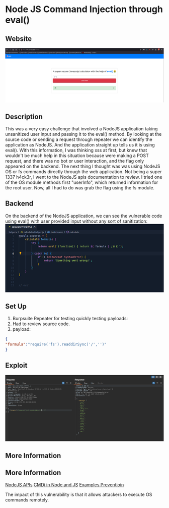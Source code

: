 # Node JS Command Injection through eval()

## Website 

<img src= "jscalc_website.PNG">

## Description

This was a very easy challenge that involved a NodeJS application taking unsanitized user input and passing it to the eval() method. By looking at the source code or sending a request through repeater we can identify the application as NodeJS. And the application straight up tells us it is using eval(). With this information, I was thinking xss at first, but knew that wouldn't be much help in this situation because were making a POST request, and there was no bot or user interaction, and the flag only appeared on the backend. The next thing I thought was was using NodeJS OS or fs commands directly through the web application. Not being a super 1337 h4ck3r, I went to the NodeJS apis documentation to review. I tried one of the OS module methods first "userInfo", which returned information for the root user. Now, all I had to do was grab the flag using the fs module.   

## Backend 

On the backend of the NodeJS application, we can see the vulnerable code using eval() with user provided input without any sort of sanitization:
<img src= jscalc_backend.PNG>

## Set Up

1. Burpsuite Repeater for testing quickly testing payloads:
3. Had to review source code.  
4. payload:
  ```JSON
{
"formula":"require('fs').readdirSync('/','')"
}
```

## Exploit
<img src= "jscalc_exploit.PNG">

## More Information

## More Information
[NodeJS APIs](https://nodejs.org/api/os.html)
[CMDi in Node and JS](https://www.nodejs-security.com/blog/introduction-command-injection-vulnerabilities-nodejs-javascript/)
[Examples Preventioin](https://www.stackhawk.com/blog/nodejs-command-injection-examples-and-prevention/)
<summary> The impact of this vulnerability is that it allows attackers to execute OS commands remotely.</summary>
